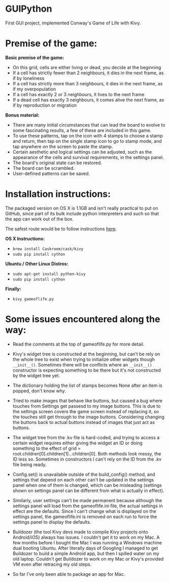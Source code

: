 # GUIPython
First GUI project, implemented Conway's Game of Life with Kivy.

Premise of the game:
====================

**Basic premise of the game:**
- On this grid, cells are either living or dead, you decide at the beginning
- If a cell has strictly fewer than 2 neighbours, it dies in the next frame, as if by loneliness
- If a cell has strictly more than 3 neighbours, it dies in the next frame, as if my overpopulation
- If a cell has exactly 2 or 3 neighbours, it lives to the next frame
- If a dead cell has exactly 3 neighbours, it comes alive the next frame, as if by reproduction or migration

**Bonus material:**
- There are many initial circumstances that can lead the board to evolve to some fascinating results, a few of these are included in this game.
- To use these patterns, tap on the icon with 4 stamps to choose a stamp and return, then tap on the single stamp icon to go to stamp mode, and tap anywhere on the screen to paste the stamp.
- Certain aesthetic and logical settings can be adjusted, such as the appearance of the cells and survival requirements, in the settings panel.
- The board's original state can be restored.
- The board can be scrambled.
- User-defined patterns can be saved.

Installation instructions:
==========================

The packaged version on OS X is 1.1GB and isn't really practical to put on GitHub, since part of its bulk include python interpreters and such so that the app can work out of the box.

The safest route would be to follow instructions [here](http://kivy.org/docs/installation/installation.html).

**OS X Instructions:**
- ```brew install Caskroom/cask/kivy```
- ```sudo pip install cython```

**Ubuntu / Other Linux Distros:**
- ```sudo apt-get install python-kivy```
- ```sudo pip install cython```

**Finally:**
- ```kivy gameoflife.py```

Some issues encountered along the way:
======================================

- Read the comments at the top of gameoflife.py for more detail.

- Kivy's widget tree is constructed at the beginning, but can't be rely on the whole tree to exist when trying to initialize other widgets though ```__init__()```. Sometimes there will be conflicts where an ```__init__()``` constructor is expecting something to be there but it's not constructed by the widget tree yet.

- The dictionary holding the list of stamps becomes None after an item is popped, don't know why.

- Tried to make images that behave like buttons, but caused a bug where touches from Settings get passesd to my image buttons. This is due to the settings screen covers the game screen instead of replacing it, so the touches still get through to the image buttons. Considering changing the buttons back to actual buttons instead of images that just act as buttons.

- The widget tree from the .kv file is hard-coded, and trying to access a certain widget requires either giving the widget an ID or doing something to the effect of grid = root.children[0].children[1]...children[0]. Both methods look messy, the ID less so. Sometimes in constructors I can't rely on the ID from the .kv file being ready.

- Config.set() is unavailable outside of the build_config() method, and settings that depend on each other can't be updated in the settings panel when one of them is changed, which can be misleading (settings shown on settings panel can be different from what is actually in effect).

- Similarly, user settings can't be made permanent because although the settings panel will load from the gameoflife.ini file, the actual settings in effect are the defaults. Since I can't change what is displayed on the settings panel, the gameoflife.ini is removed on each run to force the settings panel to display the defaults.

- Buildozer (the tool Kivy devs made to compile Kivy projects onto Android/iOS) always has issues. I couldn't get it to work on my Mac. A few months before I bought the Mac I was running a Windows machine dual booting Ubuntu. After literally days of Googling I managed to get Buildozer to build a simple Android app, but then I spilled water on my old laptop. Couldn't get Buildozer to work on my Mac or Kivy's provided VM even after retracing my old steps.

- So far I've only been able to package an app for Mac.
